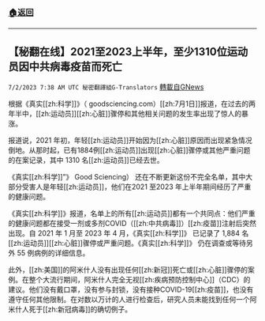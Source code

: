 ###  [:house:返回](README.md)
---


## 【秘翻在线】2021至2023上半年，至少1310位运动员因中共病毒疫苗而死亡
`7/2/2023 7:38 AM UTC 秘密翻譯組G-Translators` [轉載自GNews](https://gnews.org/articles/1430564)

根据《真实[[zh:科学]]》（ goodsciencing.com）[[zh:7月1日]]报道，在过去的两年半中，[[zh:运动员]][[zh:心脏]]骤停和其他相关问题的发生率出现了惊人的暴涨。

报道说，2021 年初，年轻[[zh:运动员]]开始因为[[zh:心脏]]原因而出现紧急情况倒地。从那时起，已有1884例[[zh:运动员]]出现[[zh:心脏]]骤停或其他严重问题的在案记录，其中 1310 名[[zh:运动员]]已经去世。

《真实[[zh:科学]]”》 Good Sciencing） 还在不断更新这份不完全名单，其中大部分受害人是年轻[[zh:运动员]]，他们在2021 至2023 年上半年期间经历了严重的健康问题。

《真实[[zh:科学]]》报道，名单上的所有[[zh:运动员]]都有一个共同点：他们严重的健康问题都在接受一剂或多剂COVID（[[zh:中共病毒]]）[[zh:疫苗]]注射后突然出现。自 2021 年 1 月至 2023 年 4 月，《真实[[zh:科学]]》 已记录了 1,884 名[[zh:运动员]][[zh:心脏]]骤停或严重问题。《真实[[zh:科学]]》 仍在调查或等待另外 55 例病例的详细信息。

此外，[[zh:美国]]的阿米什人没有出现任何[[zh:新冠]]死亡或[[zh:心脏]]骤停的案例。在整个大流行期间，阿米什人完全无视[[zh:疾病预防控制中心]]（CDC）的建议。他们没有戴口罩，没有参与封锁，没有接种COVID-19[[zh:疫苗]]，也没有遵守任何其他限制。在对数以万计的人进行检查后，研究人员未能找到任何一个阿米什人死于[[zh:新冠病毒]]的确切例子。
